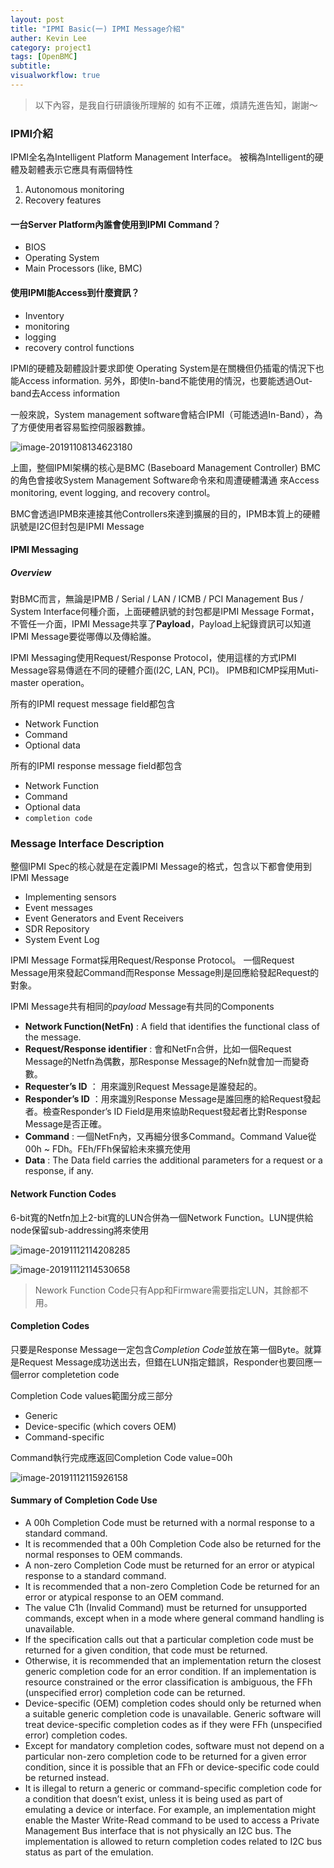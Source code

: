 ```yaml
---
layout: post
title: "IPMI Basic(一) IPMI Message介紹"
auther: Kevin Lee
category: project1
tags: [OpenBMC]
subtitle:
visualworkflow: true
---
```


> 以下內容，是我自行研讀後所理解的
> 如有不正確，煩請先進告知，謝謝～

### IPMI介紹

IPMI全名為Intelligent Platform Management Interface。
被稱為Intelligent的硬體及韌體表示它應具有兩個特性

1. Autonomous monitoring
2. Recovery features

#### 一台Server Platform內誰會使用到IPMI Command？

- BIOS
- Operating System
- Main Processors (like, BMC)

#### 使用IPMI能Access到什麼資訊？

- Inventory
- monitoring
- logging
- recovery control functions


IPMI的硬體及韌體設計要求即使 Operating System是在關機但仍插電的情況下也能Access information.
另外，即使In-band不能使用的情況，也要能透過Out-band去Access information

一般來說，System management software會結合IPMI（可能透過In-Band），為了方便使用者容易監控伺服器數據。

![image-20191108134623180]({{site.baseurl}}/img/image-20191108134623180.png)

上圖，整個IPMI架構的核心是BMC (Baseboard Management Controller)
BMC的角色會接收System Management Software命令來和周遭硬體溝通
來Access monitoring, event logging, and recovery control。

BMC會透過IPMB來連接其他Controllers來達到擴展的目的，IPMB本質上的硬體訊號是I2C但封包是IPMI Message

#### IPMI Messaging

##### Overview

對BMC而言，無論是IPMB / Serial / LAN / ICMB / PCI Management Bus / System Interface何種介面，上面硬體訊號的封包都是IPMI Message Format，不管任一介面，IPMI Message共享了**Payload**，Payload上紀錄資訊可以知道IPMI Message要從哪傳以及傳給誰。

IPMI Messaging使用Request/Response Protocol，使用這樣的方式IPMI Message容易傳遞在不同的硬體介面(I2C, LAN, PCI)。
IPMB和ICMP採用Muti-master operation。

所有的IPMI request message field都包含

- Network Function
- Command
- Optional data

所有的IPMI response message field都包含

- Network Function
- Command
- Optional data
- `completion code`

### Message Interface Description

整個IPMI Spec的核心就是在定義IPMI Message的格式，包含以下都會使用到IPMI Message

- Implementing sensors
- Event messages
- Event Generators and Event Receivers
- SDR Repository
- System Event Log

IPMI Message Format採用Request/Response Protocol。
一個Request Message用來發起Command而Response Message則是回應給發起Request的對象。

IPMI Message共有相同的*payload*
Message有共同的Components

- **Network Function(NetFn)** : A field that identifies the functional class of the message.
- **Request/Response identifier** : 會和NetFn合併，比如一個Request Message的Netfn為偶數，那Response Message的Nefn就會加一而變奇數。
- **Requester’s ID** ： 用來識別Request Message是誰發起的。
- **Responder’s ID** ：用來識別Response Message是誰回應的給Request發起者。檢查Responder’s ID Field是用來協助Request發起者比對Response Message是否正確。
- **Command** : 一個NetFn內，又再細分很多Command。Command Value從00h ~ FDh。FEh/FFh保留給未來擴充使用
- **Data** : The Data field carries the additional parameters for a request or a response,
  if any.

#### Network Function Codes

6-bit寬的Netfn加上2-bit寬的LUN合併為一個Network Function。LUN提供給node保留sub-addressing將來使用

![image-20191112114208285]({{site.baseurl}}/img/image-20191112114208285.png)

![image-20191112114530658]({{site.baseurl}}/img/image-20191112114530658.png)

> Nework Function Code只有App和Firmware需要指定LUN，其餘都不用。

#### Completion Codes

只要是Response Message一定包含*Completion Code*並放在第一個Byte。就算是Request Message成功送出去，但錯在LUN指定錯誤，Responder也要回應一個error completetion code

Completion Code values範圍分成三部分

- Generic 
- Device-specific (which covers OEM) 
- Command-specific 

Command執行完成應返回Completion Code value=00h

![image-20191112115926158]({{site.baseurl}}/img/image-20191112115926158.png)



#### Summary of Completion Code Use

- A 00h Completion Code must be returned with a normal response to a standard command. 
- It is recommended that a 00h Completion Code also be returned for the normal responses to OEM commands. 
- A non-zero Completion Code must be returned for an error or atypical response to a standard command. 
- It is recommended that a non-zero Completion Code be returned for an error or atypical response to an OEM command. 
- The value C1h (Invalid Command) must be returned for unsupported commands, except when in a mode where general command handling is unavailable. 
- If the specification calls out that a particular completion code must be returned for a given condition, that code must be returned. 
- Otherwise, it is recommended that an implementation return the closest generic completion code for an error condition. If an implementation is resource constrained or the error classification is ambiguous, the FFh (unspecified error) completion code can be returned. 
- Device-specific (OEM) completion codes should only be returned when a suitable generic completion code is unavailable. Generic software will treat device-specific completion codes as if they were FFh (unspecified error) completion codes. 
- Except for mandatory completion codes, software must not depend on a particular non-zero completion code to be returned for a given error condition, since it is possible that an FFh or device-specific code could be returned instead. 
- It is illegal to return a generic or command-specific completion code for a condition that doesn’t exist, unless it is being used as part of emulating a device or interface. For example, an implementation might enable the Master Write-Read command to be used to access a Private Management Bus interface that is not physically an I2C bus. The implementation is allowed to return completion codes related to I2C bus status as part of the emulation. 



